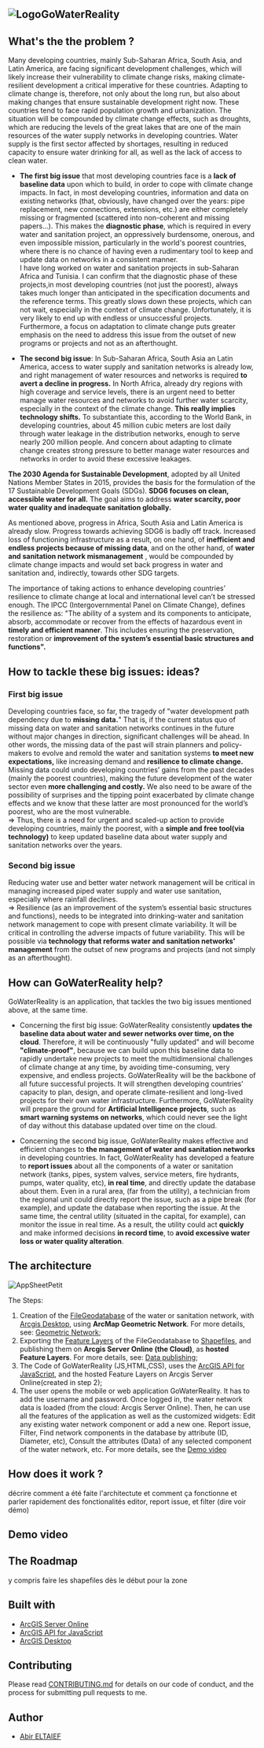 ![LogoGoWaterReality](https://user-images.githubusercontent.com/66887439/127163915-ae6a34ad-a66e-48ba-9262-10626797bff1.png)
-----------------
## What's the the problem ?  

Many developing countries, mainly Sub-Saharan Africa, South Asia, and Latin America, are facing significant development challenges, which will likely increase their vulnerability to climate change risks, making climate-resilient development a critical imperative for these countries. Adapting to climate change is, therefore, not only about the long run, but also about making changes that ensure sustainable development right now. These countries tend to face rapid population growth and urbanization. The situation will be compounded by climate change effects, such as droughts, which are reducing the levels of the great lakes that are one of the main resources of the water supply networks in developing countries. Water supply is the first sector affected by shortages, resulting in reduced capacity to ensure water drinking for all, as well as the lack of access to clean water.

* __The first big issue__ that most developing countries face is a __lack of baseline data__ upon which to build, in order to cope with climate change impacts. In fact, in most developing countries, information and data on existing networks (that, obviously, have changed over the years: pipe replacement, new connections, extensions, etc.) are either completely missing or fragmented (scattered into non-coherent and missing papers...). This makes the __diagnostic phase__, which is required in every water and sanitation project, an oppressively burdensome, onerous, and even impossible mission, particularly in the world's poorest countries, where there is no chance of having even a rudimentary tool to keep and update data on networks in a consistent manner.  
 I have long worked on water and sanitation projects in sub-Saharan Africa and Tunisia. I can confirm that the diagnostic phase of these projects,in most developing countries (not just the poorest), always takes much longer than anticipated in the specification documents and the reference terms. This greatly slows down these projects, which can not wait, especially in the context of climate change. Unfortunately, it is very likely to end up with endless or unsuccessful projects. Furthermore, a focus on adaptation to climate change puts greater emphasis on the need to address this issue from the outset of new programs or projects and not as an afterthought.


* __The second big issue__: In Sub-Saharan Africa, South Asia an Latin America, access to water supply and sanitation networks is already low, and right management of water resources and networks is required __to avert a decline in progress.__ In North Africa, already dry regions with high coverage and service levels, there is an urgent need to better manage water resources and networks to avoid further water scarcity, especially in the context of the climate change. __This really implies technology shifts.__
To substantiate this, according to the World Bank, in developing countries, about 45 million cubic meters are lost daily through water leakage in the distribution networks, enough to serve nearly 200 million people. And concern about adapting to climate change creates strong pressure to better manage water resources and networks in order to avoid these excessive leakages.

__The 2030 Agenda for Sustainable Development__, adopted by all United Nations Member States in 2015, provides the basis for the formulation of the 17 Sustainable Development Goals (SDGs). __SDG6 focuses on clean, accessible water for all.__ The goal aims to address __water scarcity, poor water quality and inadequate sanitation globally.__   

As mentioned above, progress in Africa, South Asia and Latin America is already slow. Progress towards achieving SDG6 is badly off track. Increased loss of functioning infrastructure as a result, on one hand, of __inefficient and endless projects because of missing data__, and on the other hand, of __water and sanitation network mismanagement__ , would be compounded by climate change impacts and would set back progress in water and sanitation and, indirectly, towards other SDG targets.

The importance of taking actions to enhance developing countries’ resilience to climate change at local and international level can’t be stressed enough. The IPCC (Intergovernmental Panel on Climate Change), defines the resilience as: "The ability of a system and its components to anticipate, absorb, accommodate or recover from the effects of hazardous event in __timely and efficient manner__. This includes ensuring the preservation, restoration or __improvement of the system’s essential basic structures and functions".__


## How to tackle these big issues: ideas?
### First big issue
Developing countries face, so far, the tragedy of "water development path dependency due to __missing data.__" That is, if the current status quo of missing data on water and sanitation networks continues in the future without major changes in direction, significant challenges will be ahead. In other words, the missing data of the past will strain planners and policy-makers to evolve and remold the water and sanitation systems __to meet new expectations,__ like increasing demand and __resilience to climate change.__ Missing data could undo developing countries’ gains from the past decades (mainly the poorest countries), making the future development of the water sector even __more challenging and costly.__ We also need to be aware of the possibility of surprises and the tipping point exacerbated by climate change effects and we know that these latter are most pronounced for the world’s poorest, who are the most vulnerable.  
=> Thus, there is a need for urgent and scaled-up action to provide developing countries, mainly the poorest, with a __simple and free tool(via technology)__ to keep updated baseline data about water supply and sanitation networks over the years.  

### Second big issue  
Reducing water use and better water network management will be critical in managing increased piped water supply and water use sanitation, especially where rainfall declines.  
=> Resilience (as an improvement of the system’s essential basic structures and functions), needs to be integrated into drinking-water and sanitation network management to cope with present climate variability. It will be critical in controlling the adverse impacts of future variability. This will be possible via __technology that reforms water and sanitation networks' management__ from the outset of new programs and projects (and not simply as an afterthought).

## How can GoWaterReality help?
GoWaterReality is an application, that tackles the two big issues mentioned above, at the same time. 
* Concerning the first big issue: GoWaterReality consistently __updates the baseline data about water and sewer networks over time, on the cloud__. Therefore, it will be continuously "fully updated" and will become __"climate-proof"__, because we can build upon this baseline data to rapidly undertake new projects to meet the multidimensional challenges of climate change at any time, by avoiding time-consuming, very expensive, and endless projects. GoWaterReality will be the backbone of all future successful projects. It will strengthen developing countries’ capacity to plan, design, and operate climate-resilient and long-lived projects for their own water infrastructure. Furthermore, GoWaterReality will prepare the ground for __Artificial Intelligence projects__, such as __smart warning systems on networks__, which could never see the light of day without this database updated over time on the cloud.  

* Concerning the second big issue, GoWaterReality makes effective and efficient changes to __the management of water and sanitation networks__ in developing countries. In fact, GoWaterReality has developed a feature to __report issues__ about all the components of a water or sanitation network (tanks, pipes, system valves, service meters, fire hydrants, pumps, water quality, etc), __in real time__, and directly update the database about them. Even in a rural area, (far from the utility), a technician from the regional unit could directly report the issue, such as a pipe break (for example), and update the database when reporting the issue. At the same time, the central utility (situated in the capital, for example), can monitor the issue in real time. As a result, the utility could act __quickly__ and make informed decisions __in record time__, to __avoid excessive water loss or water quality alteration__.

## The architecture  
![AppSheetPetit](https://user-images.githubusercontent.com/66887439/127314756-0186aa4c-22b7-4f2e-a714-e8471a4578a8.jpg)

The Steps:  
1. Creation of the [FileGeodatabase](https://desktop.arcgis.com/en/arcmap/10.3/manage-data/administer-file-gdbs/file-geodatabases.htm) of the water or sanitation network, with [Arcgis Desktop](https://www.esri.com/en-us/arcgis/products/arcgis-for-personal-use/overview), using __ArcMap Geometric Network__. For more details, see: [Geometric Network](https://desktop.arcgis.com/en/arcmap/10.3/manage-data/geometric-networks/what-are-geometric-networks-.htm);
2. Exporting the [Feature Layers](https://doc.arcgis.com/en/arcgis-online/reference/feature-layers.htm) of the FileGeodatabase to [Shapefiles](https://doc.arcgis.com/en/arcgis-online/reference/shapefiles.htm), and publishing them on __Arcgis Server Online (the Cloud)__, as __hosted Feature Layers__. For more details, see: [Data publishing](https://developers.arcgis.com/documentation/mapping-apis-and-services/data-hosting/data-publishing/#import-data);
3. The Code of GoWaterReality (JS,HTML,CSS), uses the [ArcGIS API for JavaScript](https://developers.arcgis.com/javascript/latest/), and the hosted Feature Layers on Arcgis Server Online(created in step 2);
4. The user opens the mobile or web application GoWaterReality. It has to add the username and password. Once logged in, the water network data is loaded (from the cloud: Arcgis Server Online). Then, he can use all the features of the application as well as the customized widgets: Edit any existing water network component or add a new one. Report issue, Filter, Find network components in the database by attribute (ID, Diameter, etc), Consult the attributes (Data) of any selected component of the water network, etc. For more details, see the [Demo video ](#demo-video)



## How does it work ?
décrire comment a été faite l'architectute et comment ça fonctionne et parler rapidement des fonctionalités editor, report issue, et filter (dire voir démo)

## Demo video

## The Roadmap
y compris faire les shapefiles dès le début pour la zone

## Built with
* [ArcGIS Server Online](https://doc.arcgis.com/en/arcgis-online/reference/arcgis-server-services.htm)
* [ArcGIS API for JavaScript](https://developers.arcgis.com/javascript/latest/)
* [ArcGIS Desktop](https://www.esri.com/en-us/arcgis/products/arcgis-for-personal-use/overview)


## Contributing  
Please read [CONTRIBUTING.md](https://github.com/Call-for-Code/Project-Sample/blob/main/CONTRIBUTING.md) for details on our code of conduct, and the process for submitting pull requests to me.

## Author
* [Abir ELTAIEF](https://github.com/Abirate)

